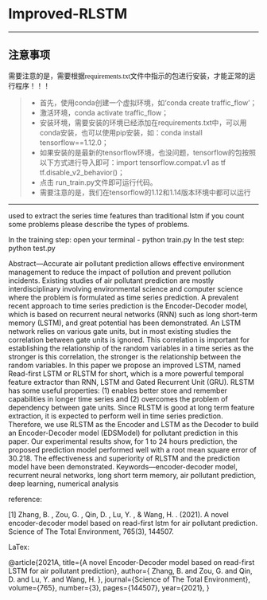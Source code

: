 # Improved-RLSTM  

---

## 注意事项

<font face="微软雅黑" >需要注意的是，需要根据requirements.txt文件中指示的包进行安装，才能正常的运行程序！！！</font>
  
>* 首先，使用conda创建一个虚拟环境，如‘conda create traffic_flow’；  
> * 激活环境，conda activate traffic_flow；  
> * 安装环境，需要安装的环境已经添加在requirements.txt中，可以用conda安装，也可以使用pip安装，如：conda install tensorflow==1.12.0；  
> * 如果安装的是最新的tensorflow环境，也没问题，tensorflow的包按照以下方式进行导入即可：import tensorflow.compat.v1 as tf
tf.disable_v2_behavior()；  
> * 点击 run_train.py文件即可运行代码。
> * 需要注意的是，我们在tensorflow的1.12和1.14版本环境中都可以运行
--- 
used to extract the series time features than traditional lstm
if you count some problems
please describe the types of problems.

In the training step: open your terminal - python train.py
In the test step: python test.py


Abstract—Accurate air pollutant prediction allows effective environment management to reduce the impact of pollution and prevent pollution incidents. Existing studies of air pollutant prediction are mostly interdisciplinary involving environmental science and computer science where the problem is formulated as time series prediction. A prevalent recent approach to time series prediction is the Encoder-Decoder model, which is based on recurrent neural networks (RNN) such as long short-term memory (LSTM), and great potential has been demonstrated. An LSTM network relies on various gate units, but in most existing studies the correlation between gate units is ignored. This correlation is important for establishing the relationship of the random variables in a time series as the stronger is this correlation, the stronger is the relationship between the random variables. In this paper we propose an improved LSTM, named Read-first LSTM or RLSTM for short, which is a more powerful temporal feature extractor than RNN, LSTM and Gated Recurrent Unit (GRU). RLSTM has some useful properties: (1) enables better store and remember capabilities in longer time series and (2) overcomes the problem of dependency between gate units. Since RLSTM is good at long term feature extraction, it is expected to perform well in time series prediction. Therefore, we use RLSTM as the Encoder and LSTM as the Decoder to build an Encoder-Decoder model (EDSModel)  for pollutant prediction in this paper. Our experimental results show, for 1 to 24 hours prediction, the proposed prediction model performed well with a root mean square error of 30.218. The effectiveness and superiority of RLSTM and the prediction model have been demonstrated. 
Keywords—encoder-decoder model, recurrent neural networks, long short term memory, air pollutant prediction, deep learning, numerical analysis


reference:

[1] Zhang, B. ,  Zou, G. ,  Qin, D. ,  Lu, Y. , &  Wang, H. . (2021). A novel encoder-decoder model based on read-first lstm for air pollutant prediction. Science of The Total Environment, 765(3), 144507.

LaTex:

@article{2021A,
  title={A novel Encoder-Decoder model based on read-first LSTM for air pollutant prediction},
  author={ Zhang, B.  and  Zou, G.  and  Qin, D.  and  Lu, Y.  and  Wang, H. },
  journal={Science of The Total Environment},
  volume={765},
  number={3},
  pages={144507},
  year={2021},
}
